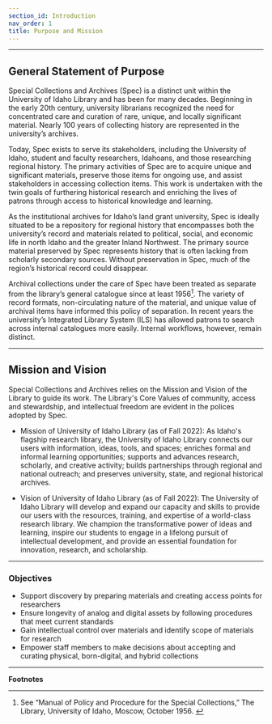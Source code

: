 ```yaml
---
section_id: Introduction
nav_order: 1
title: Purpose and Mission
---
```

---
## General Statement of Purpose

Special Collections and Archives (Spec) is a distinct unit within the University of Idaho Library and has been for many decades. Beginning in the early 20th century, university librarians recognized the need for concentrated care and curation of rare, unique, and locally significant material. Nearly 100 years of collecting history are represented in the university’s archives.  

Today, Spec exists to serve its stakeholders, including the University of Idaho, student and faculty researchers, Idahoans, and those researching regional history. The primary activities of Spec are to acquire unique and significant materials, preserve those items for ongoing use, and assist stakeholders in accessing collection items. This work is undertaken with the twin goals of furthering historical research and enriching the lives of patrons through access to historical knowledge and learning.  

As the institutional archives for Idaho’s land grant university, Spec is ideally situated to be a repository for regional history that encompasses both the university’s record and materials related to political, social, and economic life in north Idaho and the greater Inland Northwest. The primary source material preserved by Spec represents history that is often lacking from scholarly secondary sources. Without preservation in Spec, much of the region’s historical record could disappear.  

Archival collections under the care of Spec have been treated as separate from the library’s general catalogue since at least 1956[^1]. The variety of record formats, non-circulating nature of the material, and unique value of archival items have informed this policy of separation. In recent years the university’s Integrated Library System (ILS) has allowed patrons to search across internal catalogues more easily. Internal workflows, however, remain distinct.   

---
## Mission and Vision

Special Collections and Archives relies on the Mission and Vision of the Library to guide its work. The Library's Core Values of community, access and stewardship, and intellectual freedom are evident in the polices adopted by Spec.  

- Mission of University of Idaho Library (as of Fall 2022): As Idaho's flagship research library, the University of Idaho Library connects our users with information, ideas, tools, and spaces; enriches formal and informal learning opportunities; supports and advances research, scholarly, and creative activity; builds partnerships through regional and national outreach; and preserves university, state, and regional historical archives.  

- Vision of University of Idaho Library (as of Fall 2022): The University of Idaho Library will develop and expand our capacity and skills to provide our users with the resources, training, and expertise of a world-class research library. We champion the transformative power of ideas and learning, inspire our students to engage in a lifelong pursuit of intellectual development, and provide an essential foundation for innovation, research, and scholarship. 

---
### Objectives

- Support discovery by preparing materials and creating access points for researchers 
- Ensure longevity of analog and digital assets by following procedures that meet current standards 
- Gain intellectual control over materials and identify scope of materials for research 
- Empower staff members to make decisions about accepting and curating physical, born-digital, and hybrid collections

---
**Footnotes**

[^1]: See “Manual of Policy and Procedure for the Special Collections,” The Library, University of Idaho, Moscow, October 1956. 
